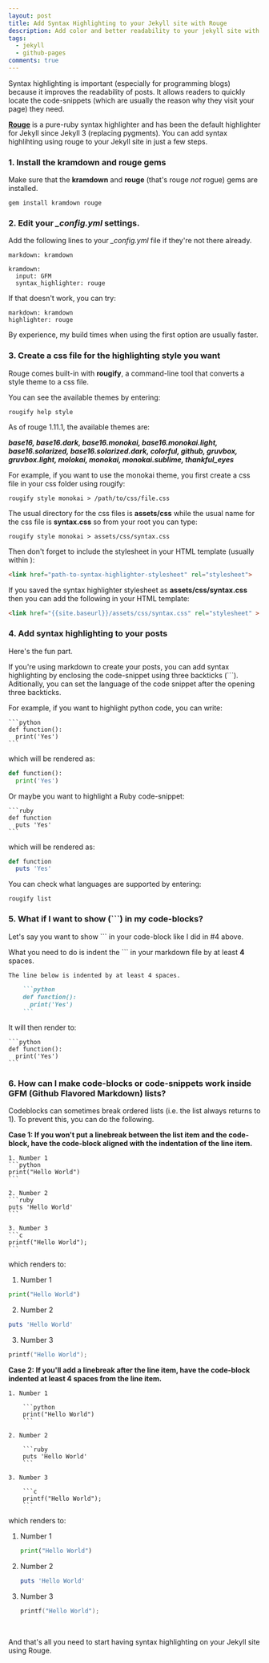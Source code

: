 ```yaml
---
layout: post
title: Add Syntax Highlighting to your Jekyll site with Rouge
description: Add color and better readability to your jekyll site with syntax highlighting using rouge
tags:
  - jekyll
  - github-pages
comments: true
---
```

Syntax highlighting is important (especially for programming blogs) because it improves the readability of posts. It allows readers to quickly locate the code-snippets (which are usually the reason why they visit your page) they need.

[**Rouge**](https://github.com/jneen/rouge) is a pure-ruby syntax highlighter and has been the default highlighter for Jekyll since Jekyll 3 (replacing pygments). You can add syntax highlihting using rouge to your Jekyll site in just a few steps.


### 1. Install the kramdown and rouge gems

Make sure that the **kramdown** and **rouge** (that's rouge *not* rogue) gems are installed.

```shell
gem install kramdown rouge
```


### 2. Edit your *_config.yml* settings.

Add the following lines to your *_config.yml* file if they're not there already.

```
markdown: kramdown

kramdown:
  input: GFM
  syntax_highlighter: rouge
```

If that doesn't work, you can try:
```
markdown: kramdown
highlighter: rouge
```

By experience, my build times when using the first option are usually faster.


### 3. Create a css file for the highlighting style you want

Rouge comes built-in with **rougify**, a command-line tool that converts a style theme to a css file.

You can see the available themes by entering:
```shell
rougify help style
```

As of rouge 1.11.1, the available themes are:

_**base16, base16.dark, base16.monokai, base16.monokai.light, base16.solarized, base16.solarized.dark, colorful, github, gruvbox, gruvbox.light, molokai, monokai, monokai.sublime, thankful_eyes**_

For example, if you want to use the monokai theme, you first create a css file in your css folder using rougify:
```shell
rougify style monokai > /path/to/css/file.css
```

The usual directory for the css files is **assets/css** while the usual name for the css file is **syntax.css** so from your root you can type:
```shell
rougify style monokai > assets/css/syntax.css
```

Then don't forget to include the stylesheet in your HTML template (usually within <head></head>):
```html
<link href="path-to-syntax-highlighter-stylesheet" rel="stylesheet">
```

If you saved the syntax highlighter stylesheet as **assets/css/syntax.css** then you can add the following in your HTML template:
```html
<link href="{{site.baseurl}}/assets/css/syntax.css" rel="stylesheet" >
```


### 4. Add syntax highlighting to your posts

Here's the fun part.

If you're using markdown to create your posts, you can add syntax highlighting by enclosing the code-snippet using three backticks (```). Aditionally, you can set the language of the code snippet after the opening three backticks.

For example, if you want to highlight python code, you can write:

    ```python
    def function():
      print('Yes')
    ```

which will be rendered as:

```python
def function():
  print('Yes')
```

Or maybe you want to highlight a Ruby code-snippet:

    ```ruby
    def function
      puts 'Yes'
    ```

which will be rendered as:

```ruby
def function
  puts 'Yes'
```


You can check what languages are supported by entering:
```shell
rougify list
```


### 5. What if I want to show (```) in my code-blocks?

Let's say you want to show ``` in your code-block like I did in #4 above.

What you need to do is indent the ``` in your markdown file by at least **4** spaces.


```markdown
The line below is indented by at least 4 spaces.

    ```python
    def function():
      print('Yes')
    ```
```
It will then render to:

    ```python
    def function():
      print('Yes')
    ```


### 6. How can I make code-blocks or code-snippets work inside GFM (Github Flavored Markdown) lists?

Codeblocks can sometimes break ordered lists (i.e. the list always returns to 1). To prevent this, you can do the following.


**Case 1: If you won't put a linebreak between the list item and the code-block, have the code-block aligned with the indentation of the line item.**

    1. Number 1
    ```python
    print("Hello World")
    ```

    2. Number 2
    ```ruby
    puts 'Hello World'
    ```

    3. Number 3
    ```c
    printf("Hello World");
    ```

which renders to:

1. Number 1
```python
print("Hello World")
```

2. Number 2
```ruby
puts 'Hello World'
```

3. Number 3
```c
printf("Hello World");
```


**Case 2: If you'll add a linebreak after the line item, have the code-block indented at least 4 spaces from the line item.**


    1. Number 1

        ```python
        print("Hello World")
        ```

    2. Number 2

        ```ruby
        puts 'Hello World'
        ```

    3. Number 3

        ```c
        printf("Hello World");
        ```

which renders to:

1. Number 1

    ```python
    print("Hello World")
    ```
2. Number 2

    ```ruby
    puts 'Hello World'
    ```
3. Number 3

    ```c
    printf("Hello World");
    ```

<br>

And that's all you need to start having syntax highlighting on your Jekyll site using Rouge.

